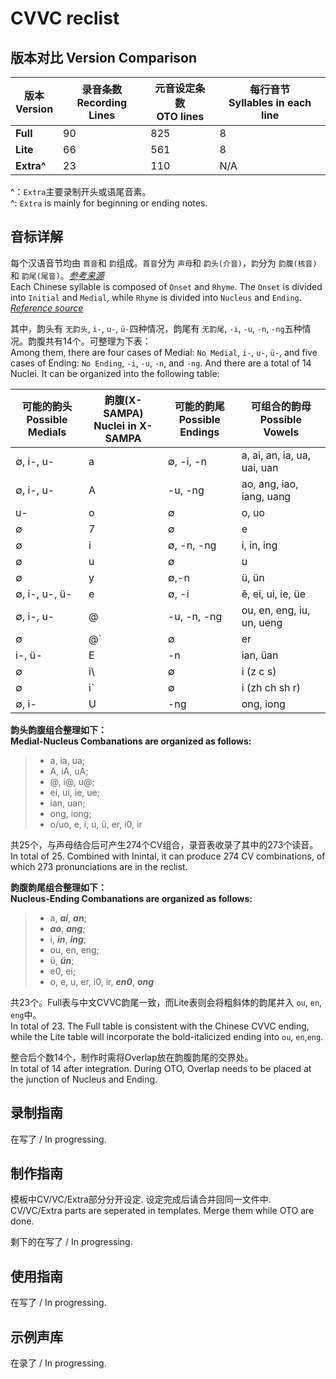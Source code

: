 # CVVC reclist

## 版本对比 Version Comparison

| 版本<br/>Version | 录音条数<br/>Recording Lines | 元音设定条数<br/>OTO lines | 每行音节<br/>Syllables in each line |
| -------------------- | -------------------------------- | ------------------------------ | --------------------------------------- |
| **Full** | 90 | 825 | 8 |
| **Lite** | 66 | 561 | 8 |
| **Extra^** | 23 | 110 | N/A |

^：`Extra`主要录制开头或语尾音素。  
^: `Extra` is mainly for beginning or ending notes.

## 音标详解

每个汉语音节均由 `首音`和 `韵`组成。`首音`分为 `声母`和 `韵头(介音)`，`韵`分为 `韵腹(核音)`和 `韵尾(尾音)`。[*参考来源*](http://jpk.pku.edu.cn/course/llyyx/script/142.pdf)  
Each Chinese syllable is composed of `Onset` and `Rhyme`. The `Onset` is divided into `Initial` and `Medial`, while `Rhyme` is divided into `Nucleus` and `Ending`. [*Reference source*](http://jpk.pku.edu.cn/course/llyyx/script/142.pdf)

其中，韵头有 `无韵头`, `i-`, `u-`, `ü-`四种情况，韵尾有 `无韵尾`, `-i`, `-u`, `-n`, `-ng`五种情况。韵腹共有14个。可整理为下表：  
Among them, there are four cases of Medial: `No Medial`, `i-`, `u-`, `ü-`, and five cases of Ending: `No Ending`, `-i`, `-u`, `-n`, and `-ng`. And there are a total of 14 Nuclei. It can be organized into the following table:

| 可能的韵头<br/>Possible Medials | 韵腹(X-SAMPA)<br/>Nuclei in X-SAMPA | 可能的韵尾<br/>Possible Endings | 可组合的韵母<br/> Possible Vowels |
| ----------------------------------- | ---------------------------------------- | ----------------------------------- | ---------------------------------- |
| ∅, i-, u- | a | ∅, -i, -n | a, ai, an, ia, ua, uai, uan |
| ∅, i-, u- | A | -u, -ng | ao, ang, iao, iang, uang |
| u- | o | ∅ | o, uo |
| ∅ | 7 | ∅ | e |
| ∅ | i | ∅, -n, -ng | i, in, ing |
| ∅ | u | ∅ | u |
| ∅ | y | ∅,-n | ü, ün |
| ∅, i-, u-, ü- | e | ∅, -i | ê, ei, ui, ie, üe |
| ∅, i-, u- | @ | -u, -n, -ng | ou, en, eng, iu, un, ueng |
| ∅ | @` | ∅ | er |
| i-, ü- | E | -n | ian, üan |
| ∅ | i\ | ∅ | i (z c s) |
| ∅ | i` | ∅ | i (zh ch sh r) |
| ∅, i- | U | -ng | ong, iong |

**韵头韵腹组合整理如下：**  
**Medial-Nucleus Combanations are organized as follows:**

> - a, ia, ua;
> - A, iA, uA;
> - @, i@, u@;
> - ei, ui, ie, ue;
> - ian, uan;
> - ong, iong;
> - o/uo, e, i, u, ü, er, i0, ir

共25个，与声母结合后可产生274个CV组合，录音表收录了其中的273个读音。  
In total of 25. Combined with Inintal, it can produce 274 CV combinations, of which 273 pronunciations are in the reclist.

**韵腹韵尾组合整理如下：**  
**Nucleus-Ending Combanations are organized as follows:**

> - a, ***ai***, ***an***;
> - ***ao***, ***ang***;
> - i, ***in***, ***ing***;
> - ou, en, eng;
> - ü, ***ün***;
> - e0, ei;
> - o, e, u, er, i0, ir, ***en0***, ***ong***

共23个。Full表与中文CVVC韵尾一致，而Lite表则会将粗斜体的韵尾并入 `ou`, `en`, `eng`中。  
In total of 23. The Full table is consistent with the Chinese CVVC ending, while the Lite table will incorporate the bold-italicized ending into `ou`, `en`,`eng`.  

整合后个数14个，制作时需将Overlap放在韵腹韵尾的交界处。  
In total of 14 after integration. During OTO, Overlap needs to be placed at the junction of Nucleus and Ending.

## 录制指南

在写了 / In progressing.

## 制作指南

模板中CV/VC/Extra部分分开设定. 设定完成后请合并回同一文件中.  
CV/VC/Extra parts are seperated in templates. Merge them while OTO are done.

剩下的在写了 / In progressing.

## 使用指南

在写了 / In progressing.

## 示例声库

在录了 / In progressing.

